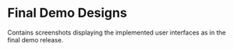 # Final Demo Designs

Contains screenshots displaying the implemented user interfaces as in the final demo release.
